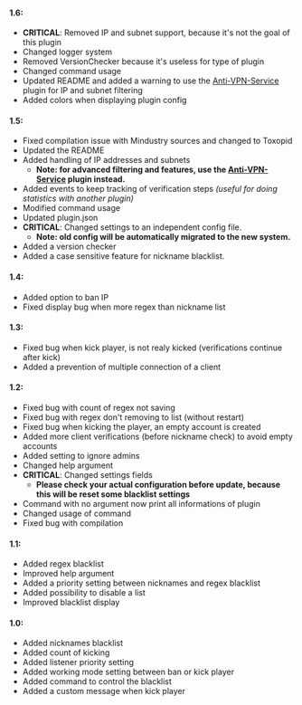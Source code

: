 #### 1.6:
  - **CRITICAL**: Removed IP and subnet support, because it's not the goal of this plugin
  - Changed logger system
  - Removed VersionChecker because it's useless for type of plugin
  - Changed command usage
  - Updated README and added a warning to use the [Anti-VPN-Service](github.com/xpdustry/Anti-VPN-Service) plugin for IP and subnet filtering
  - Added colors when displaying plugin config

#### 1.5:
  - Fixed compilation issue with Mindustry sources and changed to Toxopid
  - Updated the README
  - Added handling of IP addresses and subnets 
    - **Note: for advanced filtering and features, use the [Anti-VPN-Service](github.com/xpdustry/Anti-VPN-Service) plugin instead.**
  - Added events to keep tracking of verification steps *(useful for doing statistics with another plugin)*
  - Modified command usage
  - Updated plugin.json
  - **CRITICAL**: Changed settings to an independent config file.
    - **Note: old config will be automatically migrated to the new system.**
  - Added a version checker
  - Added a case sensitive feature for nickname blacklist.

#### 1.4:
  - Added option to ban IP
  - Fixed display bug when more regex than nickname list

#### 1.3:
  - Fixed bug when kick player, is not realy kicked (verifications continue after kick)
  - Added a prevention of multiple connection of a client

#### 1.2:
  - Fixed bug with count of regex not saving
  - Fixed bug with regex don't removing to list (without restart)
  - Fixed bug when kicking the player, an empty account is created
  - Added more client verifications (before nickname check) to avoid empty accounts
  - Added setting to ignore admins
  - Changed help argument
  - **CRITICAL**: Changed settings fields 
    - **Please check your actual configuration before update, because this will be reset some blacklist settings**
  - Command with no argument now print all informations of plugin
  - Changed usage of command
  - Fixed bug with compilation

#### 1.1:
  - Added regex blacklist
  - Improved help argument
  - Added a priority setting between nicknames and regex blacklist
  - Added possibility to disable a list
  - Improved blacklist display


#### 1.0:
 - Added nicknames blacklist
 - Added count of kicking
 - Added listener priority setting
 - Added working mode setting between ban or kick player
 - Added command to control the blacklist
 - Added a custom message when kick player
